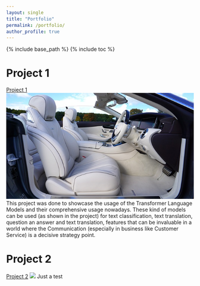 ```yaml
---
layout: single
title: "Portfolio"
permalink: /portfolio/
author_profile: true
---
```


{% include base_path %}
{% include toc %}


# Project 1
[Project 1](https://matheushbps.github.io/portfolio/portfolio-1/)
<img src='/images/car.jpeg'>
This project was done to showcase the usage of the Transformer Language Models and their comprehensive usage nowadays. These kind of models can be used (as shown in the project) for text classification, text translation, question an answer and text translation, features that can be invaluable in a world where the Communication (especially in business like Customer Service) is a decisive strategy point.


# Project 2
[Project 2](https://matheushbps.github.io/portfolio/portfolio-2/)
<img src='/_pages_/mh_.png'>
Just a test